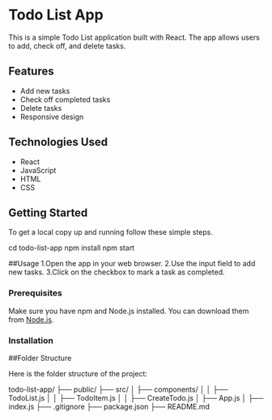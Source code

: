 # Todo List App

This is a simple Todo List application built with React. The app allows users to add, check off, and delete tasks.

## Features

- Add new tasks
- Check off completed tasks
- Delete tasks
- Responsive design

## Technologies Used

- React
- JavaScript
- HTML
- CSS

## Getting Started

To get a local copy up and running follow these simple steps.

cd todo-list-app
npm install
npm start

##Usage
1.Open the app in your web browser.
2.Use the input field to add new tasks.
3.Click on the checkbox to mark a task as completed.


### Prerequisites

Make sure you have npm and Node.js installed. You can download them from [Node.js](https://nodejs.org/).

### Installation


##Folder Structure

Here is the folder structure of the project:


todo-list-app/
  ├── public/
  ├── src/
  │   ├── components/
  │   │   ├── TodoList.js
  │   │   ├── TodoItem.js
  │   │   ├── CreateTodo.js
  │   ├── App.js
  │   ├── index.js
  ├── .gitignore
  ├── package.json
  ├── README.md


